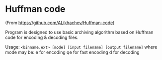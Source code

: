 Huffman code
============

(From https://github.com/ALikhachev/Huffman-code)

Program is designed to use basic archiving algorithm based on Huffman code for encoding & decoding files.

Usage: `<binname.ext> [mode] [input filename] [output filename]`
where mode may be:
                e for encoding
                qe for fast encoding
                d for decoding
